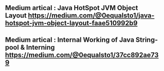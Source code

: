 Medium artical : Java HotSpot JVM Object Layout
https://medium.com/@0equalsto1/java-hotspot-jvm-object-layout-faae510992b9
---------------------------------------------------------------------
Medium artical : Internal Working of Java String-pool & Interning
https://medium.com/@0equalsto1/37cc892ae739
---------------------------------------------------------------------

